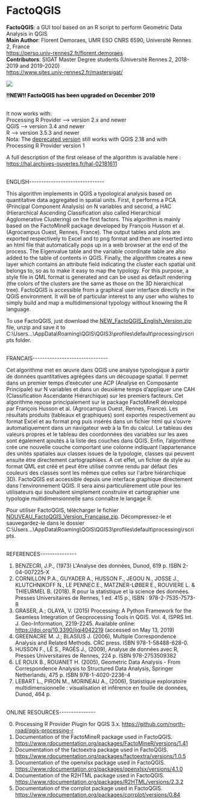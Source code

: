 # FactoQGIS
<strong>FactoQGIS</strong>: a GUI tool based on an R script to perform Geometric Data Analysis in QGIS
</br> <strong>Main Author</strong>: Florent Demoraes, UMR ESO CNRS 6590, Université Rennes 2, France
</br> https://perso.univ-rennes2.fr/florent.demoraes
</br> <strong>Contributors</strong>: SIGAT Master Degree students (Université Rennes 2, 2018-2019 and 2019-2020) 
</br> https://www.sites.univ-rennes2.fr/mastersigat/


<p><a target="_blank" rel="noopener noreferrer" href="https://github.com/Florent-Demoraes/FactoQGIS/blob/master/FactoQGIS_Diagram.png"><img src="https://github.com/Florent-Demoraes/FactoQGIS/raw/master/FactoQGIS_Diagram.png" style="max-width:200%;"></a></p>

<p class="MsoNormal"><b style="mso-bidi-font-weight:normal"><span style="color:black">!!NEW!! FactoQGIS has been upgraded on December 2019 <o:p></o:p></span></b></p>

</br> It now works with:
</br> Processing R Provider --> version 2.x and newer 
</br> QGIS --> version 3.4 and newer
</br> R --> version 3.5.3 and newer
</br> Nota: The <a href="https://github.com/ESO-Rennes/FactoQGIS/raw/master/DEPRECATED_FactoQGIS_Version.zip" target="_new" rel="noopener">deprecated version</a> still works with QGIS 2.18 and with Processing R Provider version 1

A full description of the first release of the algorithm is available here : https://hal.archives-ouvertes.fr/hal-02181611

</br> ENGLISH------------------------------- 

This algorithm implements in QGIS a typological analysis based on quantitative data aggregated in spatial units. First, it performs a PCA (Principal Component Analysis) on N variables and second, a HAC (Hierarchical Ascending Classification also called Hierarchical Agglomerative Clustering) on the first factors. This algorithm is mainly based on the FactoMineR package developed by François Husson et al. (Agrocampus Ouest, Rennes, France). The output tables and plots are exported respectively to Excel and to png format and then are inserted into an html file that automatically pops up in a web browser at the end of the process. The Eigenvalue table and the variable coordinate table are also added to the table of contents in QGIS. Finally, the algorithm creates a new layer which contains an attribute field indicating the cluster each spatial unit belongs to, so as to make it easy to map the typology. For this purpose, a style file in QML format is generated and can be used as default rendering (the colors of the clusters are the same as those on the 3D hierarchical tree). FactoQGIS is accessible from a graphical user interface directly in the QGIS environment. It will be of particular interest to any user who wishes to simply build and map a multidimensional typology without knowing the R language. 

To use FactoQGIS, just download the <a href="https://github.com/ESO-Rennes/FactoQGIS/raw/master/NEW_FactoQGIS_English_Version.zip" target="_new" rel="noopener">NEW_FactoQGIS_English_Version.zip</a> file, unzip and save it to C:\Users\...\AppData\Roaming\QGIS\QGIS3\profiles\default\processing\rscripts folder.


</br> FRANCAIS------------------------------- 

Cet algorithme met en œuvre dans QGIS une analyse typologique à partir de données quantitatives agrégées dans un découpage spatial. Il permet dans un premier temps d’exécuter une ACP (Analyse en Composante Principale) sur N variables et dans un deuxième temps d’appliquer une CAH (Classification Ascendante Hiérarchique) sur les premiers facteurs. Cet algorithme repose principalement sur le package FactoMineR développé par François Husson et al. (Agrocampus Ouest, Rennes, France). Les résultats produits (tableaux et graphiques) sont exportés respectivement au format Excel et au format png puis insérés dans un fichier html qui s’ouvre automatiquement dans un navigateur web à la fin du calcul. Le tableau des valeurs propres et le tableau des coordonnées des variables sur les axes sont également ajoutés à la liste des couches dans QGIS. Enfin, l’algorithme crée une nouvelle couche comportant une colonne indiquant l’appartenance des unités spatiales aux classes issues de la typologie, classes qui peuvent ensuite être directement cartographiées. A cet effet, un fichier de style au format QML est créé et peut être utilisé comme rendu par défaut (les couleurs des classes sont les mêmes que celles sur l'arbre hiérarchique 3D). FactoQGIS est accessible depuis une interface graphique directement dans l'environnement QGIS. Il sera ainsi particulièrement utile pour les utilisateurs qui souhaitent simplement construire et cartographier une typologie multidimensionnelle sans connaître le langage R. 

Pour utiliser FactoQGIS, télécharger le fichier <a href="https://github.com/ESO-Rennes/FactoQGIS/raw/master/NOUVEAU_FactoQGIS_Version_Francaise.zip" target="_new" rel="noopener">NOUVEAU_FactoQGIS_Version_Francaise.zip</a>. Décompressez-le et sauvegardez-le dans le dossier C:\Users\...\AppData\Roaming\QGIS\QGIS3\profiles\default\processing\rscripts.


</br> REFERENCES---------------

1.	BENZECRI, J.P., (1973) L'Analyse des données, Dunod, 619 p. ISBN 2-04-007225-X
2.	CORNILLON P.A., GUYADER A., HUSSON F., JEGOU N., JOSSE J., KLUTCHNIKOFF N., LE PENNEC E., MATZNER-LØBER E., ROUVIERE L. & THIEURMEL B. (2018). R pour la statistique et la science des données. Presses Universitaires de Rennes, 1 ed. 415 p., ISBN : 978-2-7535-7573-8
3.	GRASER, A.; OLAYA, V. (2015) Processing: A Python Framework for the Seamless Integration of Geoprocessing Tools in QGIS. Vol. 4, ISPRS Int. J. Geo-Information, 2219-2245. Available online: https://doi.org/10.3390/ijgi4042219 (accessed on May 13, 2019)
4.	GREENACRE M. J.; BLASIUS J. (2006), Multiple Correspondence Analysis and Related Methods. CRC press. ISBN 978-1-58488-628-0.
5.	HUSSON F., LÊ S., PAGÈS J., (2009), Analyse de données avec R, Presses Universitaires de Rennes, 224 p. ISBN 978-2753509382
6.	LE ROUX B., ROUANET H. (2005), Geometric Data Analysis - From Correspondence Analysis to Structured Data Analysis, Springer Netherlands, 475 p. ISBN 978-1-4020-2236-4
7.	LEBART L., PIRON M., MORINEAU A., (2006), Statistique exploratoire multidimensionnelle : visualisation et inférence en fouille de données, Dunod, 464 p.


</br> ONLINE RESOURCES---------------

0.  Processing R Provider Plugin for QGIS 3.x. https://github.com/north-road/qgis-processing-r
1.	Documentation of the FactoMineR package used in FactoQGIS. https://www.rdocumentation.org/packages/FactoMineR/versions/1.41
2.	Documentation of the factoextra package used in FactoQGIS. https://www.rdocumentation.org/packages/factoextra/versions/1.0.5
3.	Documentation of the openxlsx package used in FactoQGIS. https://www.rdocumentation.org/packages/openxlsx/versions/4.1.0
4.	Documentation of the R2HTML package used in FactoQGIS. https://www.rdocumentation.org/packages/R2HTML/versions/2.3.2
5.	Documentation of the corrplot package used in FactoQGIS. https://www.rdocumentation.org/packages/corrplot/versions/0.84


